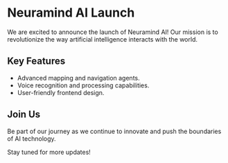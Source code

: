 # Neuramind AI Launch

We are excited to announce the launch of Neuramind AI! Our mission is to revolutionize the way artificial intelligence interacts with the world.

## Key Features
- Advanced mapping and navigation agents.
- Voice recognition and processing capabilities.
- User-friendly frontend design.

## Join Us
Be part of our journey as we continue to innovate and push the boundaries of AI technology.

Stay tuned for more updates!

